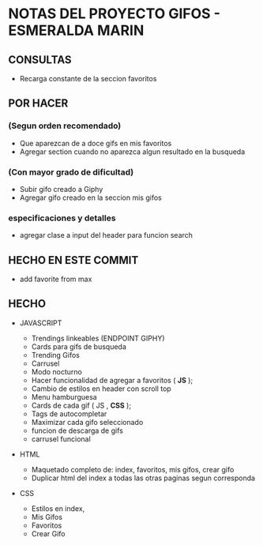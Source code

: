 # NOTAS DEL PROYECTO GIFOS - ESMERALDA MARIN

## CONSULTAS

* Recarga constante de la seccion favoritos

## POR HACER 
### (Segun orden recomendado)

* Que aparezcan de a doce gifs en mis favoritos
* Agregar section cuando no aparezca algun resultado en la busqueda

### (Con mayor grado de dificultad)

* Subir gifo creado a Giphy
* Agregar gifo creado en la seccion mis gifos

### especificaciones y detalles

* agregar clase a input del header para funcion search

## HECHO EN ESTE COMMIT ##

* add favorite from max















## HECHO

* JAVASCRIPT
    * Trendings linkeables (ENDPOINT GIPHY)
    * Cards para gifs de busqueda
    * Trending Gifos
    * Carrusel 
    * Modo nocturno
    * Hacer funcionalidad de agregar a favoritos ( **JS** );
    * Cambio de estilos en header con scroll top
    * Menu hamburguesa
    * Cards de cada gif ( JS , **CSS** );
    * Tags de autocompletar
    * Maximizar cada gifo seleccionado
    * funcion de descarga de gifs
    * carrusel funcional


* HTML
    * Maquetado completo de: index, favoritos, mis gifos, crear gifo
    * Duplicar html del index a todas las otras paginas segun corresponda

* CSS
    * Estilos en index,
    * Mis Gifos
    * Favoritos
    * Crear Gifo






